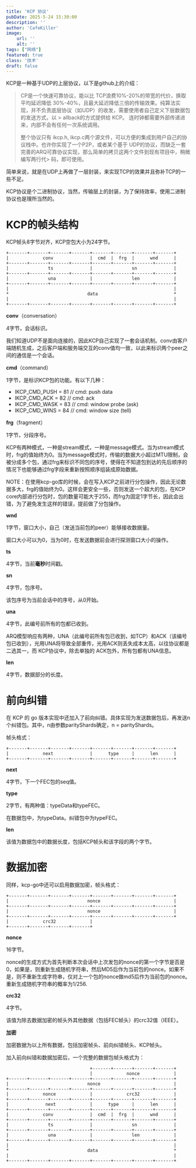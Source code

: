 ```yaml
---
title: 'KCP 协议'
pubDate: 2025-5-24 15:30:00
description: ''
author: 'CafeKiller'
image:
    url: ''
    alt: ''
tags: ["网络"]
featured: true
class: '技术'
draft: false
---
```


KCP是一种基于UDP的上层协议，以下是github上的介绍：

> CP是一个快速可靠协议，能以比 TCP浪费10%-20%的带宽的代价，换取平均延迟降低 30%-40%，且最大延迟降低三倍的传输效果。纯算法实现，并不负责底层协议（如UDP）的收发，需要使用者自己定义下层数据包的发送方式，以 > allback的方式提供给 KCP。 连时钟都需要外部传递进来，内部不会有任何一次系统调用。
> 
> 整个协议只有 ikcp.h, ikcp.c两个源文件，可以方便的集成到用户自己的协议栈中。也许你实现了一个P2P，或者某个基于 UDP的协议，而缺乏一套完善的ARQ可靠协议实现，那么简单的拷贝这两个文件到现有项目中，稍微编写两行代> 码，即可使用。

简单来说，就是在UDP上再做了一层封装，来实现TCP的效果并且弥补TCP的一些不足。

KCP协议是个二进制协议，当然，传输层上的封装，为了保持效率，使用二进制协议也是理所当然的。

# KCP的帧头结构

KCP帧头8字节对齐，KCP空包大小为24字节。

```
+-------+-------+-------+-------+-------+-------+-------+-------+
|             conv              |  cmd  |  frg  |      wnd      |
+-------+-------+-------+-------+-------+-------+-------+-------+
|               ts              |               sn              |
+-------+-------+-------+-------+-------+-------+-------+-------+
|               una             |               len             |
+-------+-------+-------+-------+-------+-------+-------+-------+
|                                                               |
*                              data                             *
|                                                               |
+-------+-------+-------+-------+-------+-------+-------+-------+
```

**conv**（conversation）

4字节，会话标识。

我们知道UDP不是面向连接的，因此KCP自己实现了一套会话机制。conv由客户端随机生成，之后客户端和服务端交互的conv值均一致，以此来标识两个peer之间的通信是一个会话。

**cmd**（command）

1字节，是标识KCP包的功能。有以下几种：

- IKCP_CMD_PUSH = 81                 // cmd: push data
- IKCP_CMD_ACK  = 82                 // cmd: ack
- IKCP_CMD_WASK = 83                 // cmd: window probe (ask)
- IKCP_CMD_WINS = 84                 // cmd: window size (tell)

**frg**（fragment）

1字节，分段序号。

KCP有两种模式，一种是stream模式，一种是message模式。当为stream模式时，frg的值始终为0。当为message模式时，传输的数据大小超过MTU限制，会被分成多个包，通过frg来标识不同包的序号，使得在不知道包到达的先后顺序的情况下也能够通过frg字段来重新按照顺序组装成原始数据。

NOTE：在使用kcp-go库的时候，会在写入KCP之前进行分包操作，因此无论数据多大，frg的值始终为0。这样会更安全一些，否则发送一个超大的包，在KCP core内部进行分包时，包的数量可能大于255，而frg为固定1字节长，因此会出错，为了避免发生这样的错误，提前做了分包操作。

**wnd**

1字节，窗口大小，自己（发送当前包的peer）能够接收数据量。

窗口大小可以为0，当为0时，在发送数据前会进行探测窗口大小的操作。

**ts**

4字节，当前**毫秒**时间戳。

**sn**

4字节，包序号。

该包序号为当前会话中的序号，从0开始。

**una**

4字节，此编号前所有的包都已收到。

ARQ模型响应有两种，UNA（此编号前所有包已收到，如TCP）和ACK（该编号包已收到），光用UNA将导致全部重传，光用ACK则丢失成本太高，以往协议都是二选其一，而 KCP协议中，除去单独的 ACK包外，所有包都有UNA信息。

**len**

4字节，数据部分的长度。

# 前向纠错

在 KCP 的 go 版本实现中还加入了前向纠错。具体实现为发送数据包后，再发送n个纠错包。其中，n由参数parityShards确定，n = parityShards。

帧头格式：

```
+-------+-------+-------+-------+-------+-------+-------+-------+
|             next              |      type     |      len      |
+-------+-------+-------+-------+-------+-------+-------+-------+
```
**next**

4字节，下一个FEC包的seq值。

**type**

2字节，有两种值：typeData和typeFEC。

在数据包中，为typeData。纠错包中为typeFEC。

**len**

该值为数据包中的数据长度，包括KCP帧头和该字段的两个字节。

# 数据加密

同样，kcp-go中还可以启用数据加密，帧头格式：

```
+-------+-------+-------+-------+-------+-------+-------+-------+
|                              nonce                            |
+-------+-------+-------+-------+-------+-------+-------+-------+
|                              nonce                            |
+-------+-------+-------+-------+-------+-------+-------+-------+
|             crc32             |
+-------+-------+-------+-------+
```

**nonce**

16字节。

nonce的生成方式为首先判断本次会话中上次发包的nonce的第一个字节是否是0，如果是，则重新生成随机字符串，然后MD5后作为当前包的nonce。如果不是，则不重新生成字符串，仅对上一个包的nonce做md5后作为当前包的nonce。重新生成随机字符串的概率为1/256.

**crc32**

4字节。

该值为除去数据加密的帧头外其他数据（包括FEC帧头）的crc32值（IEEE）。

**加密**

加密数据为以上所有数据，包括加密帧头、前向纠错帧头、KCP帧头。

加入前向纠错和数据加密后，一个完整的数据包帧头格式为：

```
                                +-------+-------+-------+-------+
                                |             nonce             |
+-------+-------+-------+-------+-------+-------+-------+-------+
|                              nonce                            |
+-------+-------+-------+-------+-------+-------+-------+-------+
|             nonce             |             crc32             |
+-------+-------+-------+-------+-------+-------+-------+-------+
|              next             |      type     |      len      |
+-------+-------+-------+-------+-------+-------+-------+-------+
|             conv              |  cmd  |  frg  |      wnd      |
+-------+-------+-------+-------+-------+-------+-------+-------+
|               ts              |               sn              |
+-------+-------+-------+-------+-------+-------+-------+-------+
|               una             |               len             |
+-------+-------+-------+-------+-------+-------+-------+-------+
|                                                               |
*                              data                             *
|                                                               |
+-------+-------+-------+-------+-------+-------+-------+-------+
```
